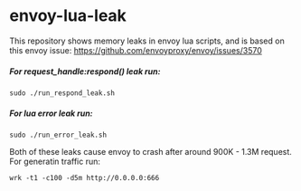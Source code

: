 # envoy-lua-leak
This repository shows memory leaks in envoy lua scripts, and is based on this envoy issue: https://github.com/envoyproxy/envoy/issues/3570
##### For request_handle:respond() leak run:
```
sudo ./run_respond_leak.sh
```
##### For lua error leak run:
```
sudo ./run_error_leak.sh
```

Both of these leaks cause envoy to crash after around 900K - 1.3M request. For generatin traffic run:
```
wrk -t1 -c100 -d5m http://0.0.0.0:666
```
